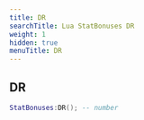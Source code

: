 ```yaml
---
title: DR
searchTitle: Lua StatBonuses DR
weight: 1
hidden: true
menuTitle: DR
---
```

## DR
```lua
StatBonuses:DR(); -- number
```